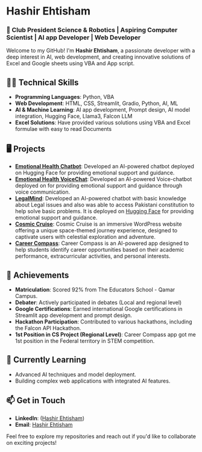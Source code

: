 # Hashir Ehtisham

### 🚀 Club President Science & Robotics | Aspiring Computer Scientist | AI app Developer | Web Developer 

Welcome to my GitHub! I'm **Hashir Ehtisham**, a passionate developer with a deep interest in AI, web development, and creating innovative solutions of Excel and Google sheets using VBA and App script.

## 🧑‍💻 Technical Skills
- **Programming Languages**: Python, VBA
- **Web Development**: HTML, CSS, Streamlit, Gradio, Python, AI, ML
- **AI & Machine Learning**: AI app development, Prompt design, AI model integration, Hugging Face, Llama3, Falcon LLM
- **Excel Solutions**: Have provided various solutions using VBA and Excel formulae with easy to read Documents

## 🖥️ Projects
- **[Emotional Health Chatbot]([url](https://huggingface.co/spaces/hashirehtisham/Emotional-Support-chat))**: Developed an AI-powered chatbot deployed on Hugging Face for providing emotional support and guidance.
- **[Emotional Health VoiceChat]([url](https://huggingface.co/spaces/hashirehtisham/Emotional-Support-Voicechat))**: Developed an AI-powered Voice-chatbot deployed on for providing emotional support and guidance through voice communication.
- **[LegalMind]([url](https://huggingface.co/spaces/hashirehtisham/LegalMind))**: Developed an AI-powered chatbot with basic knowledge about Legal issues and also was able to access Pakistani constitution to help solve basic problems. It is deployed on [Hugging Face](https://huggingface.co/spaces/hashirehtisham/LegalMind) for providing emotional support and guidance.
- **[Cosmic Cruise](https://dev-cosmic-cruise-hashir.pantheonsite.io/)**: Cosmic Cruise is an immersive WordPress website offering a unique space-themed journey experience, designed to captivate users with celestial exploration and adventure.
- **[Career Compass]([url](https://huggingface.co/spaces/hashirehtisham/Career-Compass))**: Career Compass is an AI-powered app designed to help students identify career opportunities based on their academic performance, extracurricular activities, and personal interests.
  
## 🏅 Achievements
- **Matriculation**: Scored 92% from The Educators School - Qamar Campus.
- **Debater**: Actively participated in debates (Local and regional level)
- **Google Certifications**: Earned international Google certifications in Streamlit app development and prompt design.
- **Hackathon Participation**: Contributed to various hackathons, including the Falcon API Hackathon.
- **1st Position in CS Project (Regional Level)**: Career Compass app got me 1st position in the Federal territory in STEM competition. 

## 🌱 Currently Learning
- Advanced AI techniques and model deployment.
- Building complex web applications with integrated AI features.

## 📫 Get in Touch
- **LinkedIn**: ([Hashir Ehtisham](https://huggingface.co/spaces/hashirehtisham/Emotional-Support-Voicechat))
- **Email**: [Hashir Ehtisham](mailto:hashir.ehtisham.06@gmail.com)

Feel free to explore my repositories and reach out if you'd like to collaborate on exciting projects!
